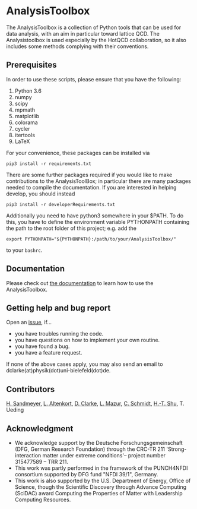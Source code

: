 # AnalysisToolbox

The AnalysisToolbox is a collection of Python tools that can be used for data analysis, with an aim in 
particular toward lattice QCD. The Analysistoolbox is used especially by the HotQCD collaboration, so
it also includes some methods complying with their conventions.

## Prerequisites

In order to use these scripts, please ensure that you have the following:
1. Python 3.6
2. numpy
3. scipy
4. mpmath
5. matplotlib
6. colorama 
7. cycler
8. itertools
9. LaTeX


For your convenience, these packages can be installed via
```shell
pip3 install -r requirements.txt
```
There are some further packages required if you would like to make contributions to the AnalysisToolBox; in particular
there are many packages needed to compile the documentation. If you are interested in helping develop, you should
instead
```shell
pip3 install -r developerRequirements.txt
```

Additionally you need to have python3 somewhere in your $PATH. To do this, you have to define the environment variable 
PYTHONPATH containing the path to the root folder of this project; e.g. add the 
```shell
export PYTHONPATH="${PYTHONPATH}:/path/to/your/AnalysisToolbox/"
```
to your `bashrc`.


## Documentation

Please check out [the documentation](https://latticeqcd.github.io/AnalysisToolbox) to learn how to use the 
AnalysisToolbox.


## Getting help and bug report
Open an [issue](https://github.com/LatticeQCD/AnalysisToolbox/issues), if...
- you have troubles running the code.
- you have questions on how to implement your own routine.
- you have found a bug.
- you have a feature request.

If none of the above cases apply, you may also send an email to dclarke(at)physik(dot)uni-bielefeld(dot)de.


## Contributors

[H. Sandmeyer](https://github.com/hsandmeyer), [L. Altenkort](https://github.com/luhuhis), 
[D. Clarke](https://github.com/clarkedavida), [L. Mazur](https://github.com/lukas-mazur), 
[C. Schmidt](https://github.com/schmidt74), [H.-T. Shu](https://github.com/haitaoshu), T. Ueding


## Acknowledgment

- We acknowledge support by the Deutsche Forschungsgemeinschaft (DFG, German Research Foundation) through the CRC-TR 211 'Strong-interaction matter under extreme conditions'– project number 315477589 – TRR 211.
- This work was partly performed in the framework of the PUNCH4NFDI consortium supported by DFG fund "NFDI 39/1", Germany.
- This work is also supported by the U.S. Department of Energy, Office of Science, though the Scientific Discovery through Advance Computing (SciDAC) award
Computing the Properties of Matter with Leadership Computing Resources.

